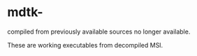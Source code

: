 # mdtk-
 
compiled from previously available sources no longer available.

These are working executables from decompiled MSI.
